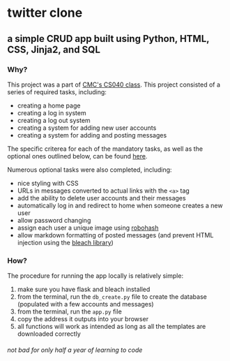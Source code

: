 # twitter clone
## a simple CRUD app built using Python, HTML, CSS, Jinja2, and SQL

### Why?

This project was a part of [CMC's CS040 class](https://github.com/mikeizbicki/cmc-csci040). This project consisted of a series of required tasks, including:
- creating a home page
- creating a log in system
- creating a log out system
- creating a system for adding new user accounts
- creating a system for adding and posting messages

The specific criterea for each of the mandatory tasks, as well as the optional ones outlined below, can be found [here](https://github.com/mikeizbicki/cmc-csci040/tree/2021fall/hw_05).

Numerous optional tasks were also completed, including:
- nice styling with CSS
- URLs in messages converted to actual links with the `<a>` tag
- add the ability to delete user accounts and their messages
- automatically log in and redirect to home when someone creates a new user
- allow password changing
- assign each user a unique image using [robohash](https://robohash.org/)
- allow markdown formatting of posted messages (and prevent HTML injection using the [bleach library](https://bleach.readthedocs.io/en/latest/index.html))

### How?

The procedure for running the app locally is relatively simple:
1. make sure you have flask and bleach installed
1. from the terminal, run the `db_create.py` file to create the database (populated with a few accounts and messages)
1. from the terminal, run the `app.py` file
1. copy the address it outputs into your browser
1. all functions will work as intended as long as all the templates are downloaded correctly

###### not bad for only half a year of learning to code
